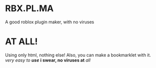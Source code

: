 RBX.PL.MA
=========

A good roblox plugin maker, with no viruses

AT ALL!
=======

Using only html, nothing else! Also, you can make a bookmarklet with it.
*very easy to* ***use***
**i swear, no viruses at** *all*
